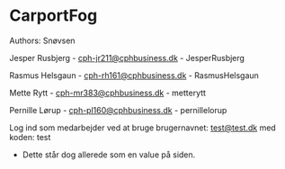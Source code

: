 # CarportFog

Authors: Snøvsen



Jesper Rusbjerg     -       cph-jr211@cphbusiness.dk        -       JesperRusbjerg  

Rasmus Helsgaun     -       cph-rh161@cphbusiness.dk        -       RasmusHelsgaun  

Mette Rytt          -       cph-mr383@cphbusiness.dk        -       metterytt       

Pernille Lørup      -       cph-pl160@cphbusiness.dk        -       pernillelorup   


  
  

Log ind som medarbejder ved at bruge brugernavnet: test@test.dk med koden: test
  - Dette står dog allerede som en value på siden. 
